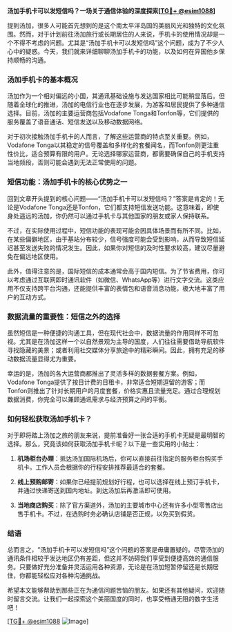 **汤加手机卡可以发短信吗？一场关于通信体验的深度探索[[TG💪+ @esim1088](https://t.me/s/esim1088)]**

提到汤加，很多人可能首先想到的是这个南太平洋岛国的美丽风光和独特的文化氛围。然而，对于计划前往汤加旅行或长期居住的人来说，手机卡的使用情况却是一个不得不考虑的问题。尤其是“汤加手机卡可以发短信吗”这个问题，成为了不少人心中的疑惑。今天，我们就来详细聊聊汤加手机卡的功能，以及如何在异国他乡保持顺畅的沟通。

### 汤加手机卡的基本概况

汤加作为一个相对偏远的小国，其通讯基础设施与发达国家相比可能稍显落后。但随着全球化的推进，汤加的电信行业也在逐步发展，为游客和居民提供了多种通信选择。目前，汤加的主要运营商包括Vodafone Tonga和Tonfon等，它们提供的服务覆盖了语音通话、短信发送以及移动数据网络。

对于初次接触汤加手机卡的人而言，了解这些运营商的特点至关重要。例如，Vodafone Tonga以其稳定的信号覆盖和多样化的套餐闻名，而Tonfon则更注重性价比，适合预算有限的用户。无论选择哪家运营商，都需要确保自己的手机支持当地频段，否则可能会遇到无法正常使用的问题。

### 短信功能：汤加手机卡的核心优势之一

回到文章开头提到的核心问题——“汤加手机卡可以发短信吗？”答案是肯定的！无论是Vodafone Tonga还是Tonfon，它们都支持短信发送功能。这意味着，即使身处遥远的汤加，你仍然可以通过手机卡与其他国家的朋友或家人保持联系。

不过，在实际使用过程中，短信功能的表现可能会因具体场景而有所不同。比如，在某些偏僻地区，由于基站分布较少，信号强度可能会受到影响，从而导致短信延迟甚至发送失败的情况发生。因此，如果你对短信的及时性要求较高，建议尽量避免在偏远地区使用。

此外，值得注意的是，国际短信的成本通常会高于国内短信。为了节省费用，你可以考虑通过互联网即时通讯软件（如微信、WhatsApp等）进行文字交流。这类应用不仅支持跨平台沟通，还能提供丰富的表情包和语音消息功能，极大地丰富了用户的互动方式。

### 数据流量的重要性：短信之外的选择

虽然短信是一种便捷的沟通工具，但在现代社会中，数据流量的作用同样不可忽视。尤其是在汤加这样一个以自然景观为主导的国度，人们往往需要借助导航软件寻找隐藏的美景；或者利用社交媒体分享旅途中的精彩瞬间。因此，拥有充足的移动数据流量显得尤为重要。

幸运的是，汤加的各大运营商都推出了灵活多样的数据套餐方案。例如，Vodafone Tonga提供了按日计费的日租卡，非常适合短期逗留的游客；而Tonfon则推出了针对长期用户的月度套餐，价格实惠且流量充足。通过合理规划数据消费，你完全可以兼顾通讯需求与经济预算之间的平衡。

### 如何轻松获取汤加手机卡？

对于即将踏上汤加之旅的朋友来说，提前准备好一张合适的手机卡无疑是最明智的选择。那么，究竟该如何获取汤加手机卡呢？以下是一些实用的小贴士：

1. **机场柜台办理**：抵达汤加国际机场后，你可以直接前往指定的服务柜台购买手机卡。工作人员会根据你的行程安排推荐最适合的套餐。
   
2. **线上预购邮寄**：如果你已经提前规划好行程，也可以选择在线上预订手机卡，并通过快递寄送到国内地址。到达汤加后再激活即可使用。

3. **当地商店购买**：除了官方渠道外，汤加的主要城市中心还有许多小型零售店出售手机卡。不过，在选购时务必确认店铺是否正规，以免买到假货。

### 结语

总而言之，“汤加手机卡可以发短信吗”这个问题的答案是毋庸置疑的。尽管汤加的通讯条件相较于发达地区仍有差距，但这并不妨碍我们享受到便捷高效的通信服务。只要做好充分准备并灵活运用各种资源，无论是在汤加短暂停留还是长期居住，你都能轻松应对各种沟通挑战。

希望本文能够帮助到那些正在为通信问题苦恼的朋友。如果还有其他疑问，欢迎随时留言交流。让我们一起探索这个美丽国度的同时，也享受畅通无阻的数字生活吧！

[[TG💪+ @esim1088](https://t.me/s/esim1088) ![Image](https://i.postimg.cc/4NQfJmqS/Snipaste-2025-05-13-00-14-12.png)]